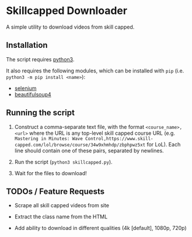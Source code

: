 # Skillcapped Downloader

 A simple utility to download videos from skill capped.

 ## Installation

 The script requires [python3](https://www.python.org/downloads/).

 It also requires the following modules, which can be installed with `pip` (i.e. `python3 -m pip install <name>`):

 - [selenium](https://pypi.org/project/selenium/)
 - [beautifulsoup4](https://pypi.org/project/beautifulsoup4/)

## Running the script

1. Construct a comma-separate text file, with the format `<course_name>,<url>` where the URL is any top-level skill capped course URL (e.g. `Mastering in Minutes: Wave Control,https://www.skill-capped.com/lol/browse/course/34w9xhmhdp/zbphpwz5xt` for LoL). Each line should contain one of these pairs, separated by newlines.

2. Run the script (`python3 skillcapped.py`).

3. Wait for the files to download!

## TODOs / Feature Requests

- Scrape all skill capped videos from site

- Extract the class name from the HTML

- Add ability to download in different qualities (4k [default], 1080p, 720p)
